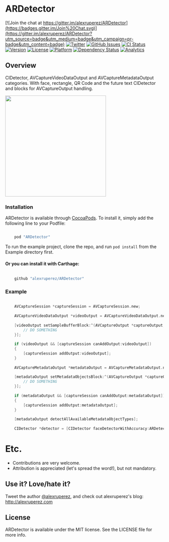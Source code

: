 # ARDetector

[![Join the chat at https://gitter.im/alexruperez/ARDetector](https://badges.gitter.im/Join%20Chat.svg)](https://gitter.im/alexruperez/ARDetector?utm_source=badge&utm_medium=badge&utm_campaign=pr-badge&utm_content=badge)
[![Twitter](http://img.shields.io/badge/contact-@alexruperez-blue.svg?style=flat)](http://twitter.com/alexruperez)
[![GitHub Issues](http://img.shields.io/github/issues/alexruperez/ARDetector.svg?style=flat)](http://github.com/alexruperez/ARDetector/issues)
[![CI Status](http://img.shields.io/travis/alexruperez/ARDetector.svg?style=flat)](https://travis-ci.org/alexruperez/ARDetector)
[![Version](https://img.shields.io/cocoapods/v/ARDetector.svg?style=flat)](http://cocoapods.org/pods/ARDetector)
[![License](https://img.shields.io/cocoapods/l/ARDetector.svg?style=flat)](http://cocoapods.org/pods/ARDetector)
[![Platform](https://img.shields.io/cocoapods/p/ARDetector.svg?style=flat)](http://cocoapods.org/pods/ARDetector)
[![Dependency Status](https://www.versioneye.com/user/projects/555b039a634daacd4100019b/badge.svg?style=flat)](https://www.versioneye.com/user/projects/555b039a634daacd4100019b)
[![Analytics](https://ga-beacon.appspot.com/UA-55329295-1/UILabel-AutomaticWriting/readme?pixel)](https://github.com/igrigorik/ga-beacon)

## Overview

CIDetector, AVCaptureVideoDataOutput and AVCaptureMetadataOutput categories. With face, rectangle, QR Code and the future text CIDetector and blocks for AVCaptureOutput handling.

<img src="https://raw.githubusercontent.com/alexruperez/ARDetector/master/screenshot.jpg" width="320">

### Installation

ARDetector is available through [CocoaPods](http://cocoapods.org). To install
it, simply add the following line to your Podfile:

```ruby

    pod "ARDetector"
```

To run the example project, clone the repo, and run `pod install` from the Example directory first.

#### Or you can install it with Carthage:

```ruby

    github "alexruperez/ARDetector"
```

### Example

```objectivec

    AVCaptureSession *captureSession = AVCaptureSession.new;
    
    AVCaptureVideoDataOutput *videoOutput = AVCaptureVideoDataOutput.new;
    
    [videoOutput setSampleBufferBlock:^(AVCaptureOutput *captureOutput, CMSampleBufferRef sampleBuffer, BOOL dropped, AVCaptureConnection *connection) {
        // DO SOMETHING
    }];
    
    if (videoOutput && [captureSession canAddOutput:videoOutput])
    {
        [captureSession addOutput:videoOutput];
    }
    
    AVCaptureMetadataOutput *metadataOutput = AVCaptureMetadataOutput.new;
    
    [metadataOutput setMetadataObjectsBlock:^(AVCaptureOutput *captureOutput, NSArray *metadataObjects, AVCaptureConnection *connection) {
        // DO SOMETHING
    }];
    
    if (metadataOutput && [captureSession canAddOutput:metadataOutput])
    {
        [captureSession addOutput:metadataOutput];
    }
    
    [metadataOutput detectAllAvailableMetadataObjectTypes];
    
    CIDetector *detector = [CIDetector faceDetectorWithAccuracy:ARDetectorAccuracyHigh tracking:YES minFeatureSize:nil];
```

# Etc.

* Contributions are very welcome.
* Attribution is appreciated (let's spread the word!), but not mandatory.

## Use it? Love/hate it?

Tweet the author [@alexruperez](http://twitter.com/alexruperez), and check out alexruperez's blog: http://alexruperez.com

## License

ARDetector is available under the MIT license. See the LICENSE file for more info.
